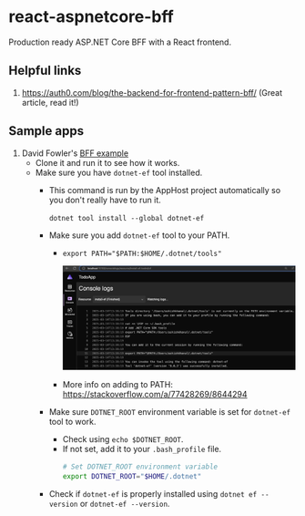 # react-aspnetcore-bff
Production ready ASP.NET Core BFF with a React frontend.

## Helpful links
1. https://auth0.com/blog/the-backend-for-frontend-pattern-bff/ (Great article, read it!)

## Sample apps
1. David Fowler's [BFF example](https://github.com/davidfowl/TodoApp)
   - Clone it and run it to see how it works.
   - Make sure you have `dotnet-ef` tool installed.
     - This command is run by the AppHost project automatically so you don't really have to run it.
       
       `dotnet tool install --global dotnet-ef`
     - Make sure you add `dotnet-ef` tool to your PATH.
       - `export PATH="$PATH:$HOME/.dotnet/tools"`
     
         <img width="550" alt="image" src="screenshots/dotnet-ef-install.png">
       - More info on adding to PATH: https://stackoverflow.com/a/77428269/8644294
     - Make sure `DOTNET_ROOT` environment variable is set for `dotnet-ef` tool to work.
       - Check using `echo $DOTNET_ROOT`.
       - If not set, add it to your `.bash_profile` file.
         ```bash
         # Set DOTNET_ROOT environment variable
         export DOTNET_ROOT="$HOME/.dotnet"
         ```
     - Check if `dotnet-ef` is properly installed using `dotnet ef --version` or `dotnet-ef --version`.
     
